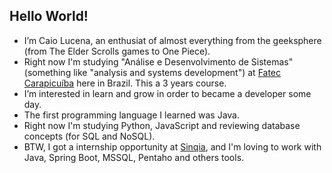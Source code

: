 ## Hello World!

- I’m Caio Lucena, an enthusiat of almost everything from the geeksphere (from The Elder Scrolls games to One Piece).
- Right now I'm studying "Análise e Desenvolvimento de Sistemas" (something like "analysis and systems development")
  at [Fatec Carapicuíba](http://www.fateccarapicuiba.edu.br/) here in Brazil. This a 3 years course.
- I’m interested in learn and grow in order to became a developer some day.
- The first programming language I learned was Java.
- Right now I'm studying Python, JavaScript and reviewing database concepts (for SQL and NoSQL).
- BTW, I got a internship opportunity at [Sinqia](https://sinqia.com.br/), and I'm loving to work with Java, Spring Boot, MSSQL, Pentaho and others tools.
